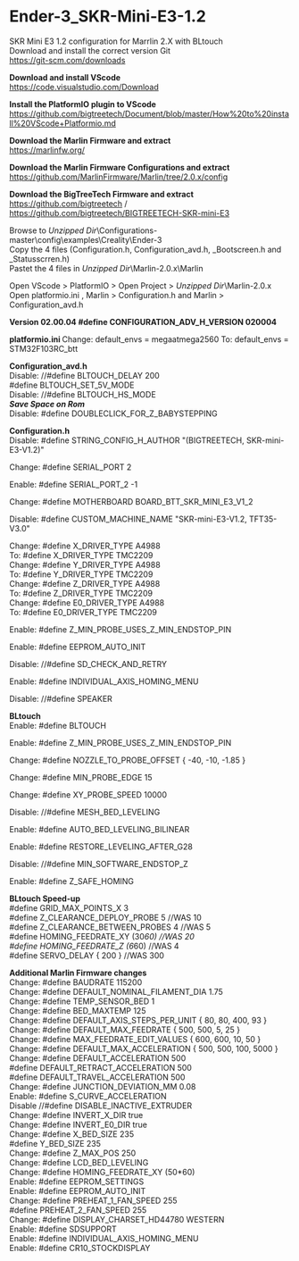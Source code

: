 # Ender-3_SKR-Mini-E3-1.2
SKR Mini E3 1.2 configuration for Marrlin 2.X with BLtouch <br>
Download and install the correct version Git <br>
https://git-scm.com/downloads

<b> Download and install VScode </b><br>
https://code.visualstudio.com/Download

<b> Install the PlatformIO plugin to VScode </b><br>
https://github.com/bigtreetech/Document/blob/master/How%20to%20install%20VScode+Platformio.md

<b> Download the Marlin Firmware and extract  </b><br>
https://marlinfw.org/

<b> Download the Marlin Firmware Configurations and extract  </b><br>
https://github.com/MarlinFirmware/Marlin/tree/2.0.x/config

<b> Download the BigTreeTech Firmware and extract  </b><br>
https://github.com/bigtreetech / https://github.com/bigtreetech/BIGTREETECH-SKR-mini-E3

Browse to *Unzipped Dir*\Configurations-master\config\examples\Creality\Ender-3 <br>
Copy the 4 files (Configuration.h, Configuration_avd.h, _Bootscreen.h and _Statusscrren.h) <br>
Pastet the 4 files in *Unzipped Dir*\Marlin-2.0.x\Marlin <br>

Open VScode > PlatformIO > Open Project > *Unzipped Dir*\Marlin-2.0.x <br>
Open platformio.ini , Marlin > Configuration.h and Marlin > Configuration_avd.h

<b> Version 02.00.04 #define CONFIGURATION_ADV_H_VERSION 020004 </b>

<b> platformio.ini </b>
Change: default_envs = megaatmega2560
To: default_envs = STM32F103RC_btt

<b> Configuration_avd.h </b><br>
Disable: //#define BLTOUCH_DELAY 200 <br>
#define BLTOUCH_SET_5V_MODE <br>
Disable: //#define BLTOUCH_HS_MODE <br>
<b> *Save Space on Rom* </b><br>
Disable: #define DOUBLECLICK_FOR_Z_BABYSTEPPING <br>

<b> Configuration.h </b><br>
Disable: #define STRING_CONFIG_H_AUTHOR "(BIGTREETECH, SKR-mini-E3-V1.2)"

Change: #define SERIAL_PORT 2

Enable: #define SERIAL_PORT_2 -1

Change: #define MOTHERBOARD BOARD_BTT_SKR_MINI_E3_V1_2

Disable: #define CUSTOM_MACHINE_NAME "SKR-mini-E3-V1.2, TFT35-V3.0"

Change: #define X_DRIVER_TYPE  A4988 <br>
	To: #define X_DRIVER_TYPE  TMC2209 <br>
Change: #define Y_DRIVER_TYPE  A4988 <br>
	To: #define Y_DRIVER_TYPE  TMC2209 <br>
Change: #define Z_DRIVER_TYPE  A4988 <br>
	To: #define Z_DRIVER_TYPE  TMC2209 <br>
Change: #define E0_DRIVER_TYPE  A4988 <br>
	To: #define E0_DRIVER_TYPE TMC2209 <br>

Enable: #define Z_MIN_PROBE_USES_Z_MIN_ENDSTOP_PIN

Enable: #define EEPROM_AUTO_INIT

Disable: //#define SD_CHECK_AND_RETRY

Enable: #define INDIVIDUAL_AXIS_HOMING_MENU

Disable: //#define SPEAKER <br>

<b> BLtouch </b><br>
Enable: #define BLTOUCH

Enable: #define Z_MIN_PROBE_USES_Z_MIN_ENDSTOP_PIN

Change: #define NOZZLE_TO_PROBE_OFFSET { -40, -10, -1.85 }

Change: #define MIN_PROBE_EDGE 15

Change: #define XY_PROBE_SPEED 10000

Disable: //#define MESH_BED_LEVELING

Enable: #define AUTO_BED_LEVELING_BILINEAR

Enable: #define RESTORE_LEVELING_AFTER_G28

Disable: //#define MIN_SOFTWARE_ENDSTOP_Z

Enable: #define Z_SAFE_HOMING

<b> BLtouch Speed-up </b><br>
#define GRID_MAX_POINTS_X 3 <br>
#define Z_CLEARANCE_DEPLOY_PROBE   5 //WAS 10 <br>
#define Z_CLEARANCE_BETWEEN_PROBES  4 //WAS 5 <br>
#define HOMING_FEEDRATE_XY (30*60) //WAS 20  <br>
#define HOMING_FEEDRATE_Z  (6*60) //WAS 4 <br>
#define SERVO_DELAY { 200 }  //WAS 300 <br>



<b> Additional Marlin Firmware changes </b><br>
Change: #define BAUDRATE 115200 <br>
Change: #define DEFAULT_NOMINAL_FILAMENT_DIA 1.75 <br>
Change: #define TEMP_SENSOR_BED 1 <br>
Change: #define BED_MAXTEMP      125 <br>
Change: #define DEFAULT_AXIS_STEPS_PER_UNIT   { 80, 80, 400, 93 } <br>
Change: #define DEFAULT_MAX_FEEDRATE          { 500, 500, 5, 25 } <br>
Change: #define MAX_FEEDRATE_EDIT_VALUES    { 600, 600, 10, 50 }  <br>
Change: #define DEFAULT_MAX_ACCELERATION      { 500, 500, 100, 5000 } <br>
Change: #define DEFAULT_ACCELERATION          500  <br>
    #define DEFAULT_RETRACT_ACCELERATION  500 <br>
    #define DEFAULT_TRAVEL_ACCELERATION   500 <br>
Change: #define JUNCTION_DEVIATION_MM 0.08 <br>
Enable: #define S_CURVE_ACCELERATION <br>
Disable //#define DISABLE_INACTIVE_EXTRUDER <br>
Change: #define INVERT_X_DIR true <br>
Change: #define INVERT_E0_DIR true <br>
Change: #define X_BED_SIZE 235 <br>
    #define Y_BED_SIZE 235 <br>
Change: #define Z_MAX_POS 250 <br>
Change: #define LCD_BED_LEVELING <br>
Change: #define HOMING_FEEDRATE_XY (50*60) <br>
Enable: #define EEPROM_SETTINGS <br>
Enable: #define EEPROM_AUTO_INIT <br>
Change: #define PREHEAT_1_FAN_SPEED   255 <br>
	    #define PREHEAT_2_FAN_SPEED   255 <br>
Change: #define DISPLAY_CHARSET_HD44780 WESTERN <br>
Enable: #define SDSUPPORT <br>
Enable: #define INDIVIDUAL_AXIS_HOMING_MENU <br>
Enable: #define CR10_STOCKDISPLAY <br>

